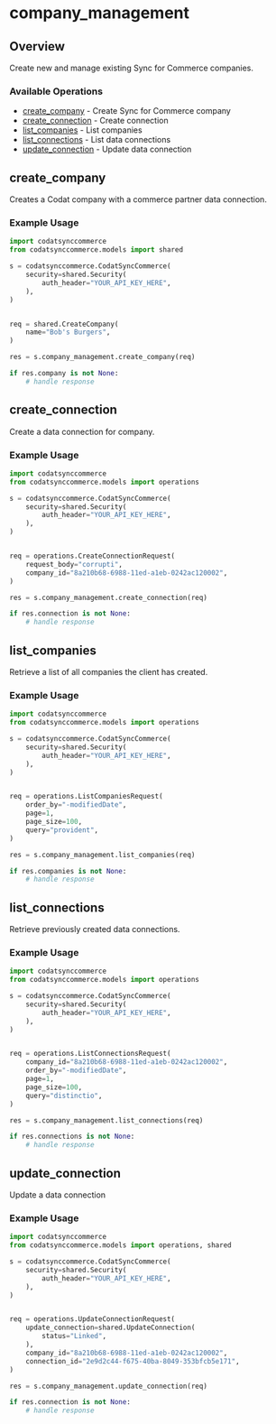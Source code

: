 # company_management

## Overview

Create new and manage existing Sync for Commerce companies.

### Available Operations

* [create_company](#create_company) - Create Sync for Commerce company
* [create_connection](#create_connection) - Create connection
* [list_companies](#list_companies) - List companies
* [list_connections](#list_connections) - List data connections
* [update_connection](#update_connection) - Update data connection

## create_company

Creates a Codat company with a commerce partner data connection.

### Example Usage

```python
import codatsynccommerce
from codatsynccommerce.models import shared

s = codatsynccommerce.CodatSyncCommerce(
    security=shared.Security(
        auth_header="YOUR_API_KEY_HERE",
    ),
)


req = shared.CreateCompany(
    name="Bob's Burgers",
)

res = s.company_management.create_company(req)

if res.company is not None:
    # handle response
```

## create_connection

Create a data connection for company.

### Example Usage

```python
import codatsynccommerce
from codatsynccommerce.models import operations

s = codatsynccommerce.CodatSyncCommerce(
    security=shared.Security(
        auth_header="YOUR_API_KEY_HERE",
    ),
)


req = operations.CreateConnectionRequest(
    request_body="corrupti",
    company_id="8a210b68-6988-11ed-a1eb-0242ac120002",
)

res = s.company_management.create_connection(req)

if res.connection is not None:
    # handle response
```

## list_companies

Retrieve a list of all companies the client has created.

### Example Usage

```python
import codatsynccommerce
from codatsynccommerce.models import operations

s = codatsynccommerce.CodatSyncCommerce(
    security=shared.Security(
        auth_header="YOUR_API_KEY_HERE",
    ),
)


req = operations.ListCompaniesRequest(
    order_by="-modifiedDate",
    page=1,
    page_size=100,
    query="provident",
)

res = s.company_management.list_companies(req)

if res.companies is not None:
    # handle response
```

## list_connections

Retrieve previously created data connections.

### Example Usage

```python
import codatsynccommerce
from codatsynccommerce.models import operations

s = codatsynccommerce.CodatSyncCommerce(
    security=shared.Security(
        auth_header="YOUR_API_KEY_HERE",
    ),
)


req = operations.ListConnectionsRequest(
    company_id="8a210b68-6988-11ed-a1eb-0242ac120002",
    order_by="-modifiedDate",
    page=1,
    page_size=100,
    query="distinctio",
)

res = s.company_management.list_connections(req)

if res.connections is not None:
    # handle response
```

## update_connection

Update a data connection

### Example Usage

```python
import codatsynccommerce
from codatsynccommerce.models import operations, shared

s = codatsynccommerce.CodatSyncCommerce(
    security=shared.Security(
        auth_header="YOUR_API_KEY_HERE",
    ),
)


req = operations.UpdateConnectionRequest(
    update_connection=shared.UpdateConnection(
        status="Linked",
    ),
    company_id="8a210b68-6988-11ed-a1eb-0242ac120002",
    connection_id="2e9d2c44-f675-40ba-8049-353bfcb5e171",
)

res = s.company_management.update_connection(req)

if res.connection is not None:
    # handle response
```

